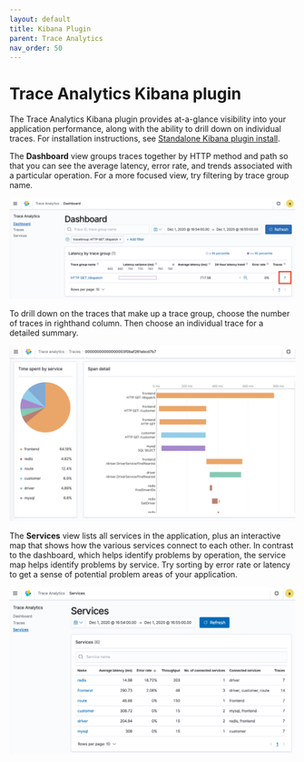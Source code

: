 ```yaml
---
layout: default
title: Kibana Plugin
parent: Trace Analytics
nav_order: 50
---
```


# Trace Analytics Kibana plugin

The Trace Analytics Kibana plugin provides at-a-glance visibility into your application performance, along with the ability to drill down on individual traces. For installation instructions, see [Standalone Kibana plugin install](../../kibana/plugins/).

The **Dashboard** view groups traces together by HTTP method and path so that you can see the average latency, error rate, and trends associated with a particular operation. For a more focused view, try filtering by trace group name.

![Dashboard view](../images/ta-kibana-dashboard.png)

To drill down on the traces that make up a trace group, choose the number of traces in righthand column. Then choose an individual trace for a detailed summary.

![Detailed trace view](../images/ta-kibana-trace.png)

The **Services** view lists all services in the application, plus an interactive map that shows how the various services connect to each other. In contrast to the dashboard, which helps identify problems by operation, the service map helps identify problems by service. Try sorting by error rate or latency to get a sense of potential problem areas of your application.

![Service view](../images/ta-kibana-services.png)
